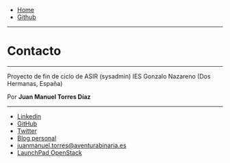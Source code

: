 <div id="header"> 
 <ul>
  <li><a class="active" href="1-Portada.md">Home</a></li>
  <li><a class="bar" href="https://github.com/Tedezed/Celtic-Kubernetes">Github</a></li>
</ul>
</div>

---------------------------------

Contacto
========
********

Proyecto de fin de ciclo de ASIR (sysadmin) IES Gonzalo Nazareno (Dos Hermanas, España)

Por **Juan Manuel Torres Díaz**

********
* [Linkedin](https://es.linkedin.com/in/jmtorresd)
* [GitHub](https://github.com/Tedezed)
* [Twitter](https://twitter.com/Zerrotajo)
* [Blog personal](http://www.aventurabinaria.es)
* <juanmanuel.torres@aventurabinaria.es>
* [LaunchPad OpenStack](https://launchpad.net/~juanmanuel-torres)